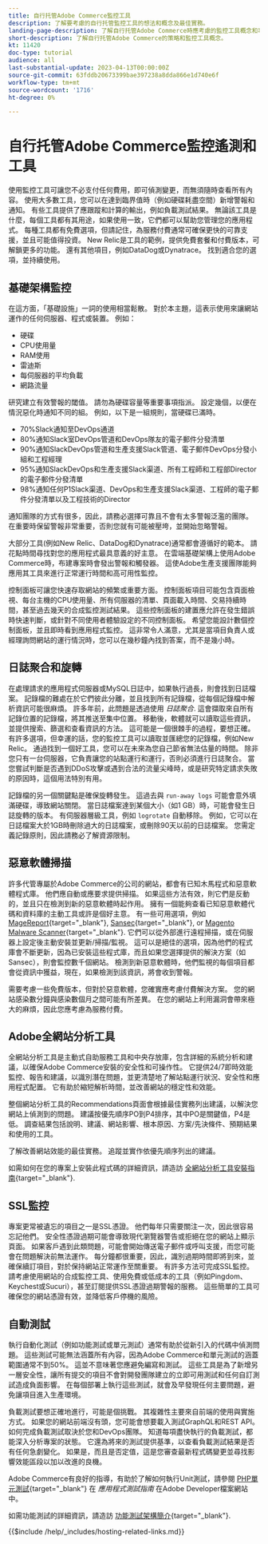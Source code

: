 ```yaml
---
title: 自行托管Adobe Commerce監控工具
description: 了解要考慮的自行托管監控工具的想法和概念及最佳實務。
landing-page-description: 了解自行托管Adobe Commerce時應考慮的監控工具概念和事項。
short-description: 了解自行托管Adobe Commerce的策略和監控工具概念。
kt: 11420
doc-type: tutorial
audience: all
last-substantial-update: 2023-04-13T00:00:00Z
source-git-commit: 63fddb20673399bae397238a8dda866e1d740e6f
workflow-type: tm+mt
source-wordcount: '1716'
ht-degree: 0%

---
```



# 自行托管Adobe Commerce監控遙測和工具

使用監控工具可讓您不必支付任何費用，即可偵測變更，而無須隨時查看所有內容。 使用大多數工具，您可以在達到臨界值時（例如硬碟耗盡空間）新增警報和通知。 有些工具提供了應跟蹤和計算的輸出，例如負載測試結果。 無論該工具是什麼，每個工具都有其用途，如果使用一致，它們都可以幫助您管理您的應用程式。 每種工具都有免費選項，但請記住，為服務付費通常可確保更快的可靠支援，並且可能值得投資。 New Relic是工具的範例，提供免費套餐和付費版本，可解鎖更多的功能。 還有其他項目，例如DataDog或Dynatrace。 找到適合您的選項，並持續使用。

## 基礎架構監控

在這方面，「基礎設施」一詞的使用相當鬆散。 對於本主題，這表示使用來讓網站運作的任何伺服器、程式或裝置。 例如：

* 硬碟
* CPU使用量
* RAM使用
* 雷迪斯
* 每伺服器的平均負載
* 網路流量

研究建立有效警報的閾值。 請勿為硬碟容量等重要事項指派。 設定幾個，以便在情況惡化時通知不同的組。 例如，以下是一組規則，當硬碟已滿時。

* 70%Slack通知至DevOps通道
* 80%通知Slack室DevOps管道和DevOps隊友的電子郵件分發清單
* 90%通知SlackDevOps管道和生產支援Slack管道、電子郵件DevOps分發小組和工程經理
* 95%通知SlackDevOps和生產支援Slack渠道、所有工程師和工程部Director的電子郵件分發清單
* 98%通知任何P1Slack渠道、DevOps和生產支援Slack渠道、工程師的電子郵件分發清單以及工程技術的Director

通知團隊的方式有很多，因此，請務必選擇可靠且不會有太多警報泛濫的團隊。 在重要時保留警報非常重要，否則您就有可能被壓垮，並開始忽略警報。

大部分工具(例如New Relic、DataDog和Dynatrace)通常都會遵循好的範本。 請花點時間尋找對您的應用程式最具意義的好主意。 在雲端基礎架構上使用Adobe Commerce時，布建專案時會發出警報和觸發器。 這使Adobe生產支援團隊能夠應用其工具來進行正常運行時間和高可用性監控。

控制面板可讓您快速存取網站的頻繁或重要方面。 控制面板項目可能包含頁面檢視、每台主機的CPU使用量、所有伺服器的清單、頁面載入時間、交易持續時間，甚至過去幾天的合成監控測試結果。 這些控制面板的建置應允許在發生錯誤時快速判斷，或針對不同使用者體驗設定的不同控制面板。 希望您能設計數個控制面板，並且即時看到應用程式監控。 這非常令人滿意，尤其是當項目負責人或經理詢問網站的運行情況時，您可以在幾秒鐘內找到答案，而不是幾小時。

## 日誌聚合和旋轉

在處理請求的應用程式伺服器或MySQL日誌中，如果執行過長，則會找到日誌檔案。 記錄檔的難處在於它們彼此分離，並且找到所有記錄檔，從每個記錄檔中解析資訊可能很麻煩。 許多年前，此問題是透過使用 _日誌聚合_. 這會擷取來自所有記錄位置的記錄檔，將其推送至集中位置。 移動後，軟體就可以讀取這些資訊，並提供搜索、篩選和查看資訊的方法。 這可能是一個很棘手的過程，要想正確。 有許多選項，但幸運的話，您的監控工具可以讀取並匯總您的記錄檔，例如New Relic。 通過找到一個好工具，您可以在未來為您自己節省無法估量的時間。 除非您只有一台伺服器，它負責讓您的站點運行和運行，否則必須進行日誌聚合。 當您嘗試判斷是否遇到DDoS攻擊或遇到合法的流量尖峰時，或是研究特定請求失敗的原因時，這個用法特別有用。

記錄檔的另一個關鍵點是確保旋轉發生。 這過去與 `run-away logs` 可能會意外填滿硬碟，導致網站關閉。 當日誌檔案達到某個大小（如1 GB）時，可能會發生日誌旋轉的版本。 有伺服器層級工具，例如 `logrotate` 自動移除。 例如，它可以在日誌檔案大於1GB時刪除過大的日誌檔案，或刪除90天以前的日誌檔案。 您需定義記錄原則，因此請務必了解資源限制。

## 惡意軟體掃描

許多代管專屬於Adobe Commerce的公司的網站，都會有已知木馬程式和惡意軟體程式庫。 他們應自動或應要求提供掃描。 如果這些方法有效，則它們是反動的，並且只在檢測到新的惡意軟體時起作用。 擁有一個能夠查看已知惡意軟體代碼和資料庫的主動工具或許是個好主意。 有一些可用選項，例如 [MageReport](https://www.magereport.com){target="_blank"}, [Sansec](https://sansec.io){target="_blank"}, or [Magento Malware Scanner](https://github.com/gwillem/magento-malware-scanner){target="_blank"}. 它們可以從外部進行遠程掃描，或在伺服器上設定後主動安裝並更新/掃描/監視。 這可以是絕佳的選項，因為他們的程式庫會不斷更新，因為已安裝這些程式庫，而且如果您選擇提供的解決方案（如Sansec），則會監控數千個網站。 檢測到新惡意軟體時，他們監視的每個項目都會從資訊中獲益，現在，如果檢測到該資訊，將會收到警報。

需要考慮一些免費版本，但對於惡意軟體，您確實應考慮付費解決方案。 您的網站感染數分鐘與感染數個月之間可能有所差異。 在您的網站上利用漏洞會帶來極大的麻煩，因此您應考慮為服務付費。

## Adobe全網站分析工具

全網站分析工具是主動式自助服務工具和中央存放庫，包含詳細的系統分析和建議，以確保Adobe Commerce安裝的安全性和可操作性。 它提供24/7即時效能監控、報告和建議，以識別潛在問題，並更清楚地了解站點運行狀況、安全性和應用程式配置。 它有助於縮短解析時間，並改善網站的穩定性和效能。

整個網站分析工具的Recommendations頁面會根據最佳實務列出建議，以解決您網站上偵測到的問題。 建議按優先順序PO到P4排序，其中PO是關鍵值，P4是低。 調查結果包括說明、建議、網站影響、根本原因、方案/先決條件、預期結果和使用的工具。

了解改善網站效能的最佳實務。 追蹤並實作依優先順序列出的建議。

如需如何在您的專案上安裝此程式碼的詳細資訊，請造訪 [全網站分析工具安裝指南](https://experienceleague.adobe.com/docs/commerce-operations/tools/site-wide-analysis-tool/installation.html){target="_blank"}.

## SSL監控

專案更常被遺忘的項目之一是SSL憑證。 他們每年只需要關注一次，因此很容易忘記他們。 安全性憑證過期可能會導致現代瀏覽器警告或拒絕在您的網站上顯示頁面。 如果客戶遇到此類問題，可能會開始傳送電子郵件或呼叫支援，而您可能會在問題解決前無法運作。 每分鐘都很重要，因此，識別過期時間即將到來，並確保續訂項目，對於保持網站正常運作至關重要。 有許多方法可完成SSL監控。 請考慮使用網站的合成監控工具、使用免費或低成本的工具（例如Pingdom、Keychest或Sucuri），甚至訂閱提供SSL憑證過期警報的服務。 這些簡單的工具可確保您的網站憑證有效，並降低客戶停機的風險。

## 自動測試

執行自動化測試（例如功能測試或單元測試）通常有助於從新引入的代碼中偵測問題。 這些測試可能無法涵蓋所有內容，因為Adobe Commerce和單元測試的涵蓋範圍通常不到50%。 這並不意味著您應避免編寫和測試。 這些工具是為了新增另一層安全性，讓所有提交的項目不會對開發團隊建立的立即可用測試和任何自訂測試造成負面影響。 在每個部署上執行這些測試，就會及早發現任何主要問題，避免讓項目進入生產環境。

負載測試要想正確地進行，可能是個挑戰。 其複雜性主要來自前端的使用與實施方式。 如果您的網站前端沒有頭，您可能會想要載入測試GraphQL和REST API。 如何完成負載測試取決於您和DevOps團隊。 知道每項盡快執行的負載測試，都能深入分析專案的狀態。 它還為將來的測試提供基準，以查看負載測試結果是否有任何急劇變化。 如果是，而且是否定值，這是您審查最新程式碼變更並尋找影響效能區段以加以改進的良機。

Adobe Commerce有良好的指導，有助於了解如何執行Unit測試，請參閱 [PHP單元測試](https://developer.adobe.com/commerce/testing/guide/unit/){target="_blank"} 在 _應用程式測試指南_ 在Adobe Developer檔案網站中。

如需功能測試的詳細資訊，請造訪 [功能測試架構簡介](https://developer.adobe.com/commerce/testing/functional-testing-framework/){target="_blank"}.


{{$include /help/_includes/hosting-related-links.md}}
